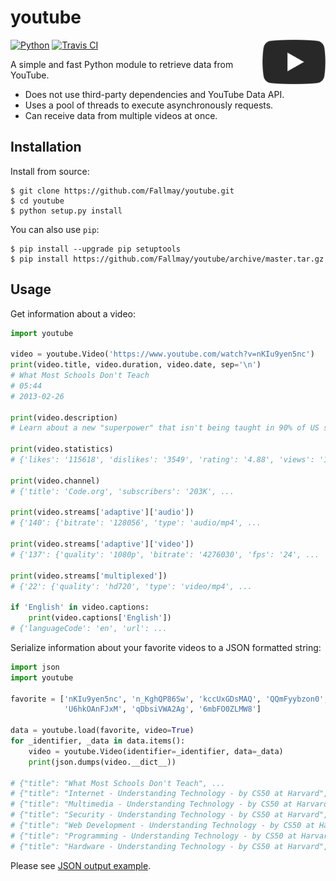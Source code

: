 # youtube

<img title="The YouTube Logo" align="right" width="20%" src="logo.png">

[![Python](https://img.shields.io/badge/Python-3.6-blue.svg)](https://docs.python.org/3/whatsnew/3.6.html)
[![Travis CI](https://travis-ci.org/Fallmay/youtube.svg?branch=master)](https://travis-ci.org/Fallmay/youtube)

A simple and fast Python module to retrieve data from YouTube.

  - Does not use third-party dependencies and YouTube Data API.
  - Uses a pool of threads to execute asynchronously requests. 
  - Can receive data from multiple videos at once.

## Installation

Install from source:

```
$ git clone https://github.com/Fallmay/youtube.git
$ cd youtube
$ python setup.py install
```

You can also use `pip`:

```
$ pip install --upgrade pip setuptools
$ pip install https://github.com/Fallmay/youtube/archive/master.tar.gz
```

## Usage

Get information about a video:

```python
import youtube

video = youtube.Video('https://www.youtube.com/watch?v=nKIu9yen5nc')
print(video.title, video.duration, video.date, sep='\n')
# What Most Schools Don't Teach
# 05:44
# 2013-02-26

print(video.description)
# Learn about a new "superpower" that isn't being taught in 90% of US schools ...

print(video.statistics)
# {'likes': '115618', 'dislikes': '3549', 'rating': '4.88', 'views': '14134818'}

print(video.channel)
# {'title': 'Code.org', 'subscribers': '203K', ...

print(video.streams['adaptive']['audio'])
# {'140': {'bitrate': '128056', 'type': 'audio/mp4', ...

print(video.streams['adaptive']['video'])
# {'137': {'quality': '1080p', 'bitrate': '4276030', 'fps': '24', ...

print(video.streams['multiplexed'])
# {'22': {'quality': 'hd720', 'type': 'video/mp4', ...

if 'English' in video.captions:
    print(video.captions['English'])
# {'languageCode': 'en', 'url': ...
```

Serialize information about your favorite videos to a JSON formatted string:

```python
import json
import youtube

favorite = ['nKIu9yen5nc', 'n_KghQP86Sw', 'kccUxGDsMAQ', 'QQmFyybzon0',
            'U6hkOAnFJxM', 'qDbsiVWA2Ag', '6mbFO0ZLMW8']

data = youtube.load(favorite, video=True)
for _identifier, _data in data.items():
    video = youtube.Video(identifier=_identifier, data=_data)
    print(json.dumps(video.__dict__))

# {"title": "What Most Schools Don't Teach", ...
# {"title": "Internet - Understanding Technology - by CS50 at Harvard", ...
# {"title": "Multimedia - Understanding Technology - by CS50 at Harvard", ...
# {"title": "Security - Understanding Technology - by CS50 at Harvard", ...
# {"title": "Web Development - Understanding Technology - by CS50 at Harvard", ...
# {"title": "Programming - Understanding Technology - by CS50 at Harvard", ...
# {"title": "Hardware - Understanding Technology - by CS50 at Harvard", ...
```

Please see [JSON output example](docs/video.json).
